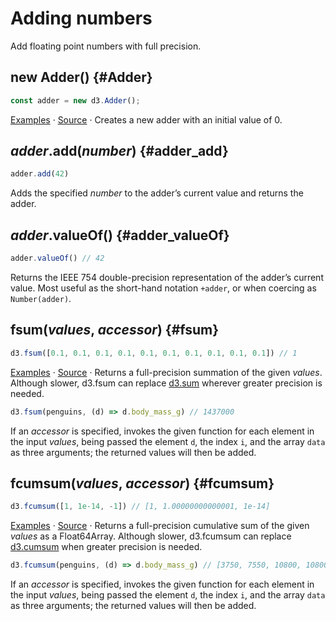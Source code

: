 # Adding numbers

Add floating point numbers with full precision.

## new Adder() {#Adder}

```js
const adder = new d3.Adder();
```

[Examples](https://observablehq.com/@d3/d3-fsum) · [Source](https://github.com/d3/d3-array/blob/main/src/fsum.js) · Creates a new adder with an initial value of 0.

## *adder*.add(*number*) {#adder_add}

```js
adder.add(42)
```

Adds the specified *number* to the adder’s current value and returns the adder.

## *adder*.valueOf() {#adder_valueOf}

```js
adder.valueOf() // 42
```

Returns the IEEE 754 double-precision representation of the adder’s current value. Most useful as the short-hand notation `+adder`, or when coercing as `Number(adder)`.

## fsum(*values*, *accessor*) {#fsum}

```js
d3.fsum([0.1, 0.1, 0.1, 0.1, 0.1, 0.1, 0.1, 0.1, 0.1, 0.1]) // 1
```

[Examples](https://observablehq.com/@d3/d3-fsum) · [Source](https://github.com/d3/d3-array/blob/main/src/fsum.js) · Returns a full-precision summation of the given *values*. Although slower, d3.fsum can replace [d3.sum](./summarize.md#sum) wherever greater precision is needed.

```js
d3.fsum(penguins, (d) => d.body_mass_g) // 1437000
```

If an *accessor* is specified, invokes the given function for each element in the input *values*, being passed the element `d`, the index `i`, and the array `data` as three arguments; the returned values will then be added.

## fcumsum(*values*, *accessor*) {#fcumsum}

```js
d3.fcumsum([1, 1e-14, -1]) // [1, 1.00000000000001, 1e-14]
```

[Examples](https://observablehq.com/@d3/d3-fcumsum) · [Source](https://github.com/d3/d3-array/blob/main/src/fsum.js) · Returns a full-precision cumulative sum of the given *values* as a Float64Array. Although slower, d3.fcumsum can replace [d3.cumsum](./summarize.md#cumsum) when greater precision is needed.

```js
d3.fcumsum(penguins, (d) => d.body_mass_g) // [3750, 7550, 10800, 10800, 14250, …]
```

If an *accessor* is specified, invokes the given function for each element in the input *values*, being passed the element `d`, the index `i`, and the array `data` as three arguments; the returned values will then be added.
